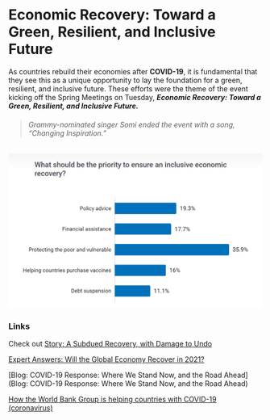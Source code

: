 # Economic Recovery: Toward a Green, Resilient, and Inclusive Future


As countries rebuild their economies after **COVID-19**, it is fundamental that they see this as a unique opportunity to lay the foundation for a green, resilient, and inclusive future. These efforts were the theme of the event kicking off the Spring Meetings on Tuesday, __*Economic Recovery: Toward a Green, Resilient, and Inclusive Future.*__

> ###### Grammy-nominated singer Somi ended the event with a song, “Changing Inspiration.”

![Here is how you voted](poll-economicrecov.jpeg)



### Links 

Check out [Story: A Subdued Recovery, with Damage to Undo](https://www.worldbank.org/en/news/feature/2021/01/05/global-economic-prospects)

[Expert Answers: Will the Global Economy Recover in 2021?](https://www.youtube.com/watch?v=262VIilCVEU&feature=youtu.be)

[Blog: COVID-19 Response: Where We Stand Now, and the Road Ahead](Blog: COVID-19 Response: Where We Stand Now, and the Road Ahead)

[How the World Bank Group is helping countries with COVID-19 (coronavirus)](https://www.worldbank.org/en/news/factsheet/2020/02/11/how-the-world-bank-group-is-helping-countries-with-covid-19-coronavirus)


